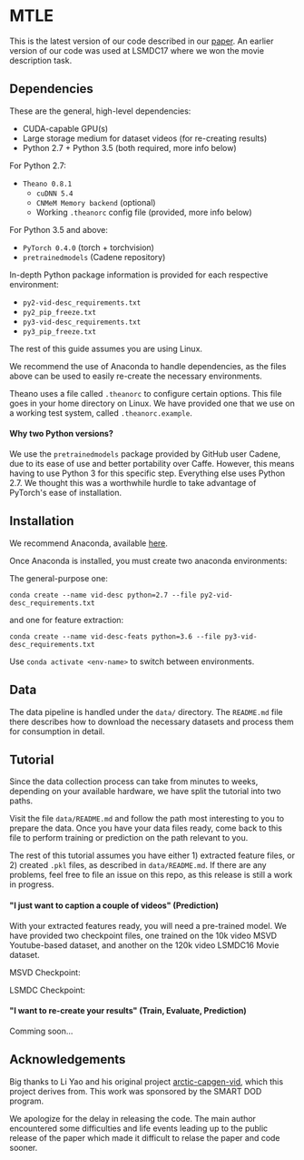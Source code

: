 # MTLE

This is the latest version of our code described in our [paper](https://arxiv.org/abs/1809.07257). An earlier version of our code was used at LSMDC17 where we won the movie description task. 

## Dependencies

These are the general, high-level dependencies:

- CUDA-capable GPU(s)
- Large storage medium for dataset videos (for re-creating results)
- Python 2.7 + Python 3.5 (both required, more info below)

For Python 2.7:

- `Theano 0.8.1`
    - `cuDNN 5.4`
    - `CNMeM Memory backend` (optional)
    - Working `.theanorc` config file (provided, more info below)

For Python 3.5 and above:

- `PyTorch 0.4.0` (torch + torchvision)
- `pretrainedmodels` (Cadene repository)

In-depth Python package information is provided for each respective environment:

- `py2-vid-desc_requirements.txt`
- `py2_pip_freeze.txt`
- `py3-vid-desc_requirements.txt`
- `py3_pip_freeze.txt`

The rest of this guide assumes you are using Linux. 

We recommend the use of Anaconda to handle dependencies, as the files above can be used to easily re-create the necessary environments.

Theano uses a file called `.theanorc` to configure certain options. This file goes in your home directory on Linux. We have provided one that we use on a working test system, called `.theanorc.example`.  

#### Why two Python versions?

We use the `pretrainedmodels` package provided by GitHub user Cadene, due to its ease of use and better portability over Caffe.
However, this means having to use Python 3 for this specific step. Everything else uses Python 2.7. 
We thought this was a worthwhile hurdle to take advantage of PyTorch's ease of installation. 


## Installation

We recommend Anaconda, available [here](https://www.anaconda.com/download/).

Once Anaconda is installed, you must create two anaconda environments:

The general-purpose one:

`conda create --name vid-desc python=2.7 --file py2-vid-desc_requirements.txt`

and one for feature extraction:

`conda create --name vid-desc-feats python=3.6 --file py3-vid-desc_requirements.txt`

Use `conda activate <env-name>` to switch between environments. 


## Data

The data pipeline is handled under the `data/` directory. The `README.md` file there describes how to download the necessary datasets and process them for consumption in detail.

 

## Tutorial

Since the data collection process can take from minutes to weeks, depending on your available hardware, we have split the tutorial into two paths.

Visit the file `data/README.md` and follow the path most interesting to you to prepare the data. Once you have your data files ready, come back to this file to perform training or prediction on the path relevant to you.

The rest of this tutorial assumes you have either 1) extracted feature files, or 2) created `.pkl` files, as described in `data/README.md`. If there are any problems, feel free to file an issue on this repo, as this release is still a work in progress. 

####  "I just want to caption a couple of videos" (Prediction)


With your extracted features ready, you will need a pre-trained model. We have provided two checkpoint files, one trained on the 10k video MSVD Youtube-based dataset, and another on the 120k video LSMDC16 Movie dataset. 

MSVD Checkpoint: 

LSMDC Checkpoint:



#### "I  want to re-create your results" (Train, Evaluate, Prediction)
Comming soon...



## Acknowledgements
Big thanks to Li Yao and his original project [arctic-capgen-vid](https://github.com/yaoli/arctic-capgen-vid), which this project derives from. This work was sponsored by the SMART DOD program.

We apologize for the delay in releasing the code. The main author encountered some difficulties and life events leading up to the public release of the paper which made it difficult to relase the paper and code sooner. 
